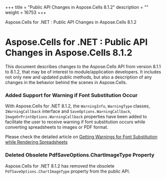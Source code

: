 +++
title = "Public API Changes in Aspose.Cells 8.1.2" 
description = "" 
weight = 16753 
+++

Aspose.Cells for .NET : Public API Changes in Aspose.Cells 8.1.2  

# Aspose.Cells for .NET : Public API Changes in Aspose.Cells 8.1.2


This document describes changes to the Aspose.Cells API from version 8.1.1 to 8.1.2, that may be of interest to module/application developers. It includes not only new and updated public methods, but also a description of any changes in the behavior behind the scenes in Aspose.Cells.

### Added Support for Warning if Font Substitution Occur

With Aspose.Cells for .NET 8.1.2, the `WarningInfo`, `WarningType` classes, `IWarningCallback` interface and `SaveOptions.WarningCallback`, `ImageOrPrintOptions.WarningCallback` properties have been added to facilitate the user to receive warning if font substitution occurs while converting spreadsheets to images or PDF format.

Please check the detailed article on [Getting Warnings for Font Substitution while Rendering Spreadsheets](http://aspose.com/docs/display/cellsnet/Get+Warnings+for+Font+Substitution+while+Rendering+Excel+File)

### Deleted Obsolete PdfSaveOptions.ChartImageType Property

Aspose.Cells for .NET 8.1.2 has removed the obsolete `PdfSaveOptions.ChartImageType` property from the public API.

